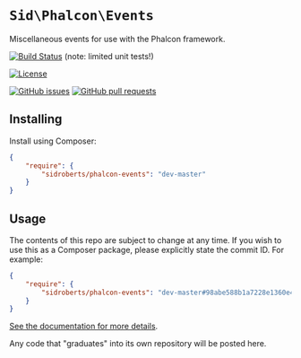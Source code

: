 # `Sid\Phalcon\Events`

Miscellaneous events for use with the Phalcon framework.



[![Build Status](https://img.shields.io/travis/SidRoberts/phalcon-events/master.svg?style=for-the-badge)](https://travis-ci.org/SidRoberts/phalcon-events) (note: limited unit tests!)

[![License](https://img.shields.io/github/license/SidRoberts/phalcon-events.svg?style=for-the-badge)]()

[![GitHub issues](https://img.shields.io/github/issues-raw/SidRoberts/phalcon-events.svg?style=for-the-badge)](https://github.com/SidRoberts/phalcon-events/issues)
[![GitHub pull requests](https://img.shields.io/github/issues-pr-raw/SidRoberts/phalcon-events.svg?style=for-the-badge)](https://github.com/SidRoberts/phalcon-events/pulls)



## Installing

Install using Composer:

```json
{
    "require": {
        "sidroberts/phalcon-events": "dev-master"
    }
}
```



## Usage

The contents of this repo are subject to change at any time.
If you wish to use this as a Composer package, please explicitly state the commit ID.
For example:

```json
{
    "require": {
        "sidroberts/phalcon-events": "dev-master#98abe588b1a7228e1360e4ada2cdf0cac8ce3d65"
    }
}
```

[See the documentation for more details](https://getcomposer.org/doc/04-schema.md#package-links).

Any code that "graduates" into its own repository will be posted here.
